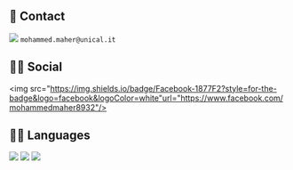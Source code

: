
## 📱 Contact

<img src="https://img.shields.io/badge/Gmail-D14836?style=for-the-badge&logo=gmail&logoColor=white" /> `mohammed.maher@unical.it` 

## 👨👩 Social
 
<img src="https://img.shields.io/badge/Facebook-1877F2?style=for-the-badge&logo=facebook&logoColor=white"url="https://www.facebook.com/mohammedmaher8932"/> 
 

## 👩‍💻 Languages

<img src="https://img.shields.io/badge/Python-FFD43B?style=for-the-badge&logo=python&logoColor=darkgreen" />   
<img src="https://img.shields.io/badge/C-00599C?style=for-the-badge&logo=c&logoColor=white" />  
<img src="https://img.shields.io/badge/C%2B%2B-00599C?style=for-the-badge&logo=c%2B%2B&logoColor=white" />  

 
